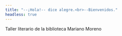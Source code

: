 ```yaml
---
title: "--¡Hola!-- dice alegre.<br>--Bienvenidos."
headless: true
---
```


Taller literario de la biblioteca Mariano Moreno
